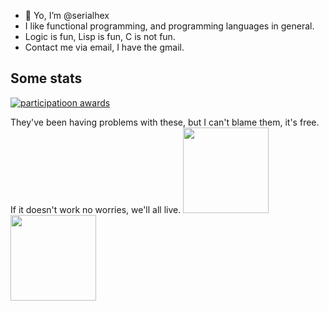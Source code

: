 - 👋 Yo, I’m @serialhex
- I like functional programming, and programming languages in general.
- Logic is fun, Lisp is fun, C is not fun.
- Contact me via email, I have the gmail.

## Some stats

[![participatioon awards](https://github-profile-trophy.vercel.app/?username=serialhex&theme=onedark)](https://github.com/ryo-ma/github-profile-trophy)

They've been having problems with these, but I can't blame them, it's free.  If it doesn't work no worries, we'll all live.
<img height="137px" src="https://github-readme-stats.vercel.app/api?username=serialhex&show_icons=true&theme=tokyonight&hide_border=true&hide_title=true&border_radius=0&line_height=21&count_private=true&include_all_commits=true" />
<img height="137px" src="https://github-readme-stats.vercel.app/api/top-langs/?username=serialhex&layout=compact&theme=tokyonight&hide_title=true&hide_border=true&border_radius=0" />

<!---
serialhex/serialhex is a ✨ special ✨ repository because its `README.md` (this file) appears on your GitHub profile.
You can click the Preview link to take a look at your changes.
--->
